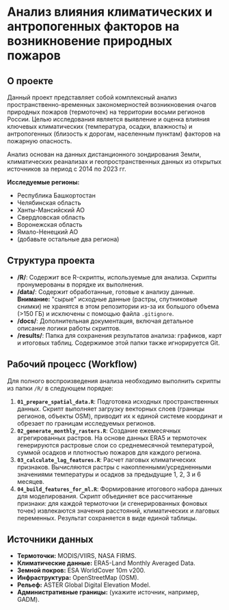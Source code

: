 # Анализ влияния климатических и антропогенных факторов на возникновение природных пожаров

## О проекте

Данный проект представляет собой комплексный анализ пространственно-временных закономерностей возникновения очагов природных пожаров (термоточек) на территории восьми регионов России. Целью исследования является выявление и оценка влияния ключевых климатических (температура, осадки, влажность) и антропогенных (близость к дорогам, населенным пунктам) факторов на пожарную опасность.

Анализ основан на данных дистанционного зондирования Земли, климатических реанализах и геопространственных данных из открытых источников за период с 2014 по 2023 гг.

**Исследуемые регионы:**
* Республика Башкортостан
* Челябинская область
* Ханты-Мансийский АО
* Свердловская область
* Воронежская область
* Ямало-Ненецкий АО
* (добавьте остальные два региона)

## Структура проекта

* **/R/**: Содержит все R-скрипты, используемые для анализа. Скрипты пронумерованы в порядке их выполнения.
* **/data/**: Содержит обработанные, готовые к анализу данные. **Внимание:** "сырые" исходные данные (растры, спутниковые снимки) не хранятся в этом репозитории из-за их большого объема (>150 ГБ) и исключены с помощью файла `.gitignore`.
* **/docs/**: Дополнительная документация, включая детальное описание логики работы скриптов.
* **/results/**: Папка для сохранения результатов анализа: графиков, карт и итоговых таблиц. Содержимое этой папки также игнорируется Git.

## Рабочий процесс (Workflow)

Для полного воспроизведения анализа необходимо выполнить скрипты из папки `/R/` в следующем порядке:

1.  **`01_prepare_spatial_data.R`**: Подготовка исходных пространственных данных. Скрипт выполняет загрузку векторных слоев (границы регионов, объекты OSM), приводит их к единой системе координат и обрезает по границам исследуемых регионов.
2.  **`02_generate_monthly_rasters.R`**: Создание ежемесячных агрегированных растров. На основе данных ERA5 и термоточек генерируются растровые слои со среднемесячной температурой, суммой осадков и плотностью пожаров для каждого региона.
3.  **`03_calculate_lag_features.R`**: Расчет лаговых климатических признаков. Вычисляются растры с накопленными/усредненными значениями температуры и осадков за предыдущие 1, 2, 3 и 6 месяцев.
4.  **`04_build_features_for_ml.R`**: Формирование итогового набора данных для моделирования. Скрипт объединяет все рассчитанные признаки: для каждой термоточки (и сгенерированных фоновых точек) извлекаются значения расстояний, климатических и лаговых переменных. Результат сохраняется в виде единой таблицы.

## Источники данных

* **Термоточки:** MODIS/VIIRS, NASA FIRMS.
* **Климатические данные:** ERA5-Land Monthly Averaged Data.
* **Земной покров:** ESA WorldCover 10m v200.
* **Инфраструктура:** OpenStreetMap (OSM).
* **Рельеф:** ASTER Global Digital Elevation Model.
* **Административные границы:** (укажите источник, например, GADM).